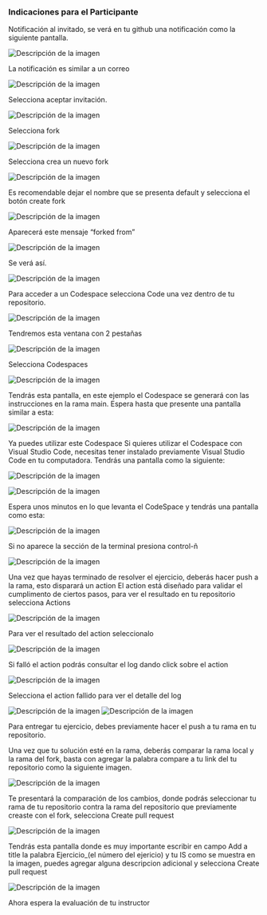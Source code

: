 ### Indicaciones para el Participante
Notificación al invitado, se verá en tu github una notificación como la siguiente pantalla.

![Descripción de la imagen](../imagenes/Img6.png)

La notificación es similar a un correo 

![Descripción de la imagen](../imagenes/Img7.png)

Selecciona aceptar invitación.

![Descripción de la imagen](../imagenes/Img8.png)

Selecciona fork

![Descripción de la imagen](../imagenes/Img9.png)

Selecciona crea un nuevo fork

![Descripción de la imagen](../imagenes/Img10.png)

Es recomendable dejar el nombre que se presenta default y selecciona el botón create fork

![Descripción de la imagen](../imagenes/Img11.png)

Aparecerá este mensaje “forked from” 

![Descripción de la imagen](../imagenes/Img12.png)

Se verá así.

![Descripción de la imagen](../imagenes/Img13.png)

Para acceder a un Codespace selecciona Code una vez dentro de tu repositorio.

![Descripción de la imagen](../imagenes/Img14.png)

Tendremos esta ventana con 2 pestañas

![Descripción de la imagen](../imagenes/Img15.png)

Selecciona Codespaces

![Descripción de la imagen](../imagenes/Img16.png)

Tendrás esta pantalla, en este ejemplo el Codespace se generará con las instrucciones en la rama main. 
Espera hasta que presente una pantalla similar a esta:

![Descripción de la imagen](../imagenes/Img17.png)

Ya puedes utilizar este Codespace
Si quieres utilizar el Codespace con Visual Studio Code, necesitas tener instalado previamente Visual Studio Code en tu computadora.
Tendrás una pantalla como la siguiente:

![Descripción de la imagen](../imagenes/Img18.png)

![Descripción de la imagen](../imagenes/Img19.png)

Espera unos minutos en lo que levanta el CodeSpace y tendrás una pantalla como esta:

![Descripción de la imagen](../imagenes/Img20.png)

Si no aparece la sección de la terminal presiona control-ñ

![Descripción de la imagen](../imagenes/Img21.png)

Una vez que hayas terminado de resolver el ejercicio, deberás hacer push a la rama, esto disparará un action
El action está diseñado para validar el cumplimento de ciertos pasos, para ver el resultado en tu repositorio selecciona Actions

![Descripción de la imagen](../imagenes/Img22.png)

Para ver el resultado del action seleccionalo

![Descripción de la imagen](../imagenes/Img23.png)

Si falló el action podrás consultar el log dando click sobre el action

![Descripción de la imagen](../imagenes/Img24.png)

Selecciona el action fallido para ver el detalle del log

![Descripción de la imagen](../imagenes/Img25.png)
![Descripción de la imagen](../imagenes/Img26.png)

Para entregar tu ejercicio, debes previamente hacer el push a tu rama en tu repositorio.

Una vez que tu solución esté en la rama, deberás comparar la rama local y la rama del fork, basta con agregar la palabra compare a tu link del tu repositorio como la siguiente imagen.

![Descripción de la imagen](../imagenes/Img27.png)

Te presentará la comparación de los cambios, donde podrás seleccionar tu rama de tu repositorio contra la rama del repositorio que previamente creaste con el fork, selecciona Create pull request

![Descripción de la imagen](../imagenes/Img28.png)

Tendrás esta pantalla donde es muy importante escribir en campo Add a title la palabra Ejercicio_(el número del ejericio) y tu IS como se muestra en la imagen, puedes agregar alguna descripcion adicional y selecciona Create pull request

![Descripción de la imagen](../imagenes/Img29.png)

Ahora espera la evaluación de tu instructor











